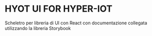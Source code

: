 # HYOT UI FOR HYPER-IOT

Scheletro per libreria di UI con React con documentazione collegata utilizzando la libreria Storybook
